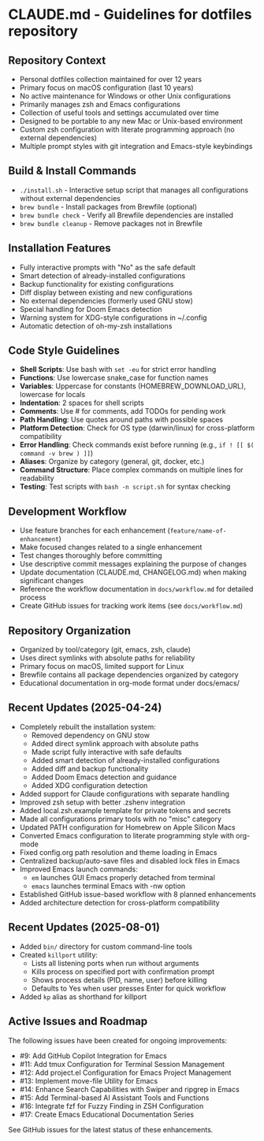 # CLAUDE.md - Guidelines for dotfiles repository

## Repository Context
- Personal dotfiles collection maintained for over 12 years
- Primary focus on macOS configuration (last 10 years)
- No active maintenance for Windows or other Unix configurations
- Primarily manages zsh and Emacs configurations
- Collection of useful tools and settings accumulated over time
- Designed to be portable to any new Mac or Unix-based environment
- Custom zsh configuration with literate programming approach (no external dependencies)
- Multiple prompt styles with git integration and Emacs-style keybindings

## Build & Install Commands
- `./install.sh` - Interactive setup script that manages all configurations without external dependencies
- `brew bundle` - Install packages from Brewfile (optional)
- `brew bundle check` - Verify all Brewfile dependencies are installed
- `brew bundle cleanup` - Remove packages not in Brewfile

## Installation Features
- Fully interactive prompts with "No" as the safe default
- Smart detection of already-installed configurations
- Backup functionality for existing configurations
- Diff display between existing and new configurations
- No external dependencies (formerly used GNU stow)
- Special handling for Doom Emacs detection
- Warning system for XDG-style configurations in ~/.config
- Automatic detection of oh-my-zsh installations

## Code Style Guidelines
- **Shell Scripts**: Use bash with `set -eu` for strict error handling
- **Functions**: Use lowercase snake_case for function names
- **Variables**: Uppercase for constants (HOMEBREW_DOWNLOAD_URL), lowercase for locals
- **Indentation**: 2 spaces for shell scripts
- **Comments**: Use # for comments, add TODOs for pending work
- **Path Handling**: Use quotes around paths with possible spaces
- **Platform Detection**: Check for OS type (darwin/linux) for cross-platform compatibility
- **Error Handling**: Check commands exist before running (e.g., `if ! [[ $( command -v brew ) ]]`)
- **Aliases**: Organize by category (general, git, docker, etc.)
- **Command Structure**: Place complex commands on multiple lines for readability
- **Testing**: Test scripts with `bash -n script.sh` for syntax checking

## Development Workflow
- Use feature branches for each enhancement (`feature/name-of-enhancement`)
- Make focused changes related to a single enhancement
- Test changes thoroughly before committing
- Use descriptive commit messages explaining the purpose of changes
- Update documentation (CLAUDE.md, CHANGELOG.md) when making significant changes
- Reference the workflow documentation in `docs/workflow.md` for detailed process
- Create GitHub issues for tracking work items (see `docs/workflow.md`)

## Repository Organization
- Organized by tool/category (git, emacs, zsh, claude)
- Uses direct symlinks with absolute paths for reliability
- Primary focus on macOS, limited support for Linux
- Brewfile contains all package dependencies organized by category
- Educational documentation in org-mode format under docs/emacs/

## Recent Updates (2025-04-24)
- Completely rebuilt the installation system:
  - Removed dependency on GNU stow
  - Added direct symlink approach with absolute paths
  - Made script fully interactive with safe defaults
  - Added smart detection of already-installed configurations
  - Added diff and backup functionality
  - Added Doom Emacs detection and guidance
  - Added XDG configuration detection
- Added support for Claude configurations with separate handling
- Improved zsh setup with better .zshenv integration
- Added local.zsh.example template for private tokens and secrets 
- Made all configurations primary tools with no "misc" category
- Updated PATH configuration for Homebrew on Apple Silicon Macs
- Converted Emacs configuration to literate programming style with org-mode
- Fixed config.org path resolution and theme loading in Emacs
- Centralized backup/auto-save files and disabled lock files in Emacs
- Improved Emacs launch commands:
  - `em` launches GUI Emacs properly detached from terminal
  - `emacs` launches terminal Emacs with -nw option
- Established GitHub issue-based workflow with 8 planned enhancements
- Added architecture detection for cross-platform compatibility

## Recent Updates (2025-08-01)
- Added `bin/` directory for custom command-line tools
- Created `killport` utility:
  - Lists all listening ports when run without arguments
  - Kills process on specified port with confirmation prompt
  - Shows process details (PID, name, user) before killing
  - Defaults to Yes when user presses Enter for quick workflow
- Added `kp` alias as shorthand for killport

## Active Issues and Roadmap
The following issues have been created for ongoing improvements:
- #9: Add GitHub Copilot Integration for Emacs
- #11: Add tmux Configuration for Terminal Session Management
- #12: Add project.el Configuration for Emacs Project Management
- #13: Implement move-file Utility for Emacs
- #14: Enhance Search Capabilities with Swiper and ripgrep in Emacs
- #15: Add Terminal-based AI Assistant Tools and Functions
- #16: Integrate fzf for Fuzzy Finding in ZSH Configuration
- #17: Create Emacs Educational Documentation Series

See GitHub issues for the latest status of these enhancements.